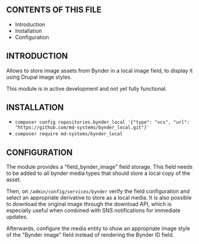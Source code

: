 CONTENTS OF THIS FILE
---------------------

 * Introduction
 * Installation
 * Configuration

INTRODUCTION
------------

 Allows to store image assets from Bynder in a local image field, to display
 it using Drupal image styles.

 This module is in active development and not yet fully functional.

INSTALLATION
------------

 * `composer config repositories.bynder_local '{"type": "vcs", "url": "https://github.com/md-systems/bynder_local.git"}'`
 * `composer require md-systems/bynder_local`

CONFIGURATION
-------------

The module provides a "field_bynder_image" field storage. This field needs to be
added to all bynder media types that should store a local copy of the asset.

Then, on `/admin/config/services/bynder` verify the field configuration and
select an appropriate derivative to store as a local media. It is also possible
to download the original image through the download API, which is especially
useful when combined with SNS notifications for immediate updates.

Afterwards, configure the media entity to show an appropriate image style of
the "Bynder image" field instead of rendering the Bynder ID field.
